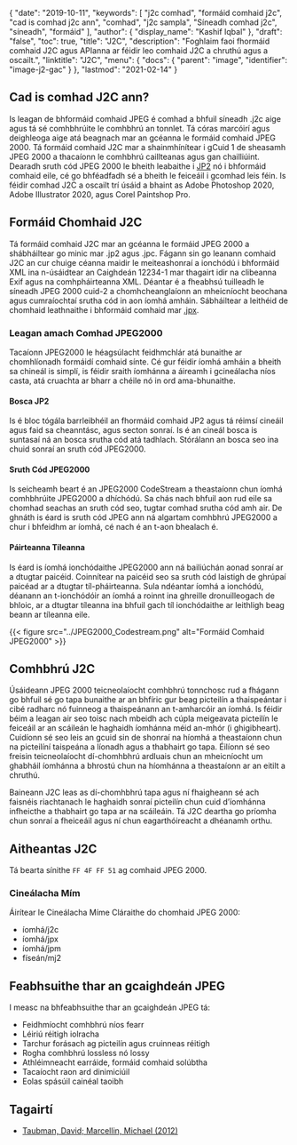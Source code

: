 {
  "date": "2019-10-11",
  "keywords": [
"j2c comhad",
"formáid comhaid j2c",
"cad is comhad j2c ann",
"comhad",
"j2c sampla",
"Síneadh comhad j2c",
"síneadh",
"formáid"
],
  "author": {
    "display_name": "Kashif Iqbal"
},
  "draft": "false",
  "toc": true,
  "title": "J2C",
  "description": "Foghlaim faoi fhormáid comhaid J2C agus APIanna ar féidir leo comhaid J2C a chruthú agus a oscailt.",
  "linktitle": "J2C",
  "menu": {
    "docs": {
      "parent": "image",
      "identifier": "image-j2-gac"
}
},
  "lastmod": "2021-02-14"
}

## Cad is comhad J2C ann?

Is leagan de bhformáid comhaid JPEG é comhad a bhfuil síneadh .j2c aige agus tá sé comhbhrúite le comhbhrú an tonnlet. Tá córas marcóirí agus deighleoga aige atá beagnach mar an gcéanna le formáid comhaid JPEG 2000. Tá formáid comhaid J2C mar a shainmhínítear i gCuid 1 de sheasamh JPEG 2000 a thacaíonn le comhbhrú caillteanas agus gan chailliúint. Dearadh sruth cód JPEG 2000 le bheith leabaithe i [JP2](/image/jp2/) nó i bhformáid comhaid eile, cé go bhféadfadh sé a bheith le feiceáil i gcomhad leis féin. Is féidir comhad J2C a oscailt trí úsáid a bhaint as Adobe Photoshop 2020, Adobe Illustrator 2020, agus Corel Paintshop Pro.

## Formáid Chomhaid J2C

Tá formáid comhaid J2C mar an gcéanna le formáid JPEG 2000 a shábháiltear go minic mar .jp2 agus .jpc. Fágann sin go leanann comhaid J2C an cur chuige céanna maidir le meiteashonraí a ionchódú i bhformáid XML ina n-úsáidtear an Caighdeán 12234-1 mar thagairt idir na clibeanna Exif agus na comhpháirteanna XML. Déantar é a fheabhsú tuilleadh le síneadh JPEG 2000 cuid-2 a chomhcheanglaíonn an mheicníocht beochana agus cumraíochtaí srutha cód in aon íomhá amháin. Sábháiltear a leithéid de chomhaid leathnaithe i bhformáid comhaid mar [.jpx](/image/jpx/).

### Leagan amach Comhad JPEG2000

Tacaíonn JPEG2000 le héagsúlacht feidhmchlár atá bunaithe ar chomhlíonadh formáidí comhaid sínte. Cé gur féidir íomhá amháin a bheith sa chineál is simplí, is féidir sraith íomhánna a áireamh i gcineálacha níos casta, atá cruachta ar bharr a chéile nó in ord ama-bhunaithe.

#### Bosca JP2
Is é bloc tógála barrleibhéil an fhormáid comhaid JP2 agus tá réimsí cineáil agus faid sa cheanntásc, agus secton sonraí. Is é an cineál bosca is suntasaí ná an bosca srutha cód atá tadhlach. Stórálann an bosca seo ina chuid sonraí an sruth cód JPEG2000.

#### Sruth Cód JPEG2000

Is seicheamh beart é an JPEG2000 CodeStream a theastaíonn chun íomhá comhbhrúite JPEG2000 a dhíchódú. Sa chás nach bhfuil aon rud eile sa chomhad seachas an sruth cód seo, tugtar comhad srutha cód amh air. De ghnáth is éard is sruth cód JPEG ann ná algartam comhbhrú JPEG2000 a chur i bhfeidhm ar íomhá, cé nach é an t-aon bhealach é.

#### Páirteanna Tíleanna ####

Is éard is íomhá ionchódaithe JPEG2000 ann ná bailiúchán aonad sonraí ar a dtugtar paicéid. Coinnítear na paicéid seo sa sruth cód laistigh de ghrúpaí paicéad ar a dtugtar tíl-pháirteanna. Sula ndéantar íomhá a ionchódú, déanann an t-ionchódóir an íomhá a roinnt ina ghreille dronuilleogach de bhloic, ar a dtugtar tíleanna ina bhfuil gach tíl ionchódaithe ar leithligh beag beann ar tíleanna eile.

{{< figure src="../JPEG2000_Codestream.png" alt="Formáid Comhaid JPEG2000" >}}

## Comhbhrú J2C
Úsáideann JPEG 2000 teicneolaíocht comhbhrú tonnchosc rud a fhágann go bhfuil sé go tapa bunaithe ar an bhfíric gur beag picteilín a thaispeántar i cibé radharc nó fuinneog a thaispeánann an t-amharcóir an íomhá. Is féidir béim a leagan air seo toisc nach mbeidh ach cúpla meigeavata picteilín le feiceáil ar an scáileán le haghaidh íomhánna méid an-mhór (i ghigibheart). Cuidíonn sé seo leis an gcuid sin de shonraí na híomhá a theastaíonn chun na picteilíní taispeána a líonadh agus a thabhairt go tapa. Éilíonn sé seo freisin teicneolaíocht dí-chomhbhrú ardluais chun an mheicníocht um ghabháil íomhánna a bhrostú chun na híomhánna a theastaíonn ar an eitilt a chruthú.

Baineann J2C leas as dí-chomhbhrú tapa agus ní fhaigheann sé ach faisnéis riachtanach le haghaidh sonraí picteilín chun cuid d’íomhánna infheicthe a thabhairt go tapa ar na scáileáin. Tá J2C deartha go príomha chun sonraí a fheiceáil agus ní chun eagarthóireacht a dhéanamh orthu.

## Aitheantas J2C
Tá bearta sínithe `FF 4F FF 51` ag comhaid JPEG 2000.

### Cineálacha Mím
Áirítear le Cineálacha Míme Cláraithe do chomhaid JPEG 2000:
  * íomhá/j2c
  * íomhá/jpx
  * íomhá/jpm
  * físeán/mj2

## Feabhsuithe thar an gcaighdeán JPEG
I measc na bhfeabhsuithe thar an gcaighdeán JPEG tá:
  * Feidhmíocht comhbhrú níos fearr
  * Léiriú réitigh iolracha
  * Tarchur forásach ag picteilín agus cruinneas réitigh
  * Rogha comhbhrú lossless nó lossy
  * Athléimneacht earráide, formáid comhaid solúbtha
  * Tacaíocht raon ard dinimiciúil
  * Eolas spásúil cainéal taoibh

## Tagairtí ##
  * [Taubman, David; Marcellin, Michael (2012)](https://books.google.com/books?id=y7HeBwAAQBAJ&pg=PA402)

